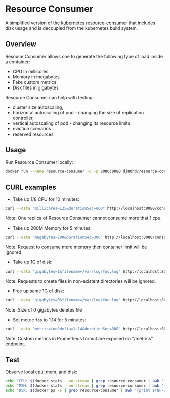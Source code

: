 # Resource Consumer

A simplified version of [the kubernetes resource-consumer](https://github.com/kubernetes/kubernetes/tree/master/test/images/resource-consumer) that includes disk usage and is decoupled from the kubernetes build system.

## Overview
Resouce Consumer allows one to generate the following type of load inside a container:
- CPU in millicores
- Memory in megabytes
- Fake custom metrics
- Disk files in gigabytes

Resource Consumer can help with testing:
- cluster size autoscaling,
- horizontal autoscaling of pod - changing the size of replication controller,
- vertical autoscaling of pod - changing its resource limits.
- eviction scenarios
- reserved resources

## Usage

Run Resource Consumer locally:
```bash
docker run --name resource-consumer -d -p 8080:8080 dj80hd/resource-consumer
```

## CURL examples

* Take up 1/8 CPU for 10 minutes:
```bash
curl --data "millicores=125&durationSec=600" http://localhost:8080/consume-cpu
```
Note: One replica of Resource Consumer cannot consume more that 1 cpu.

* Take up 200M Memory for 5 minutes:
```bash
curl --data "megabytes=200&durationSec=300" http://localhost:8080/consume-mem
```
Note: Request to consume more memory then container limit will be ignored.

* Take up 1G of disk:
```bash
curl --data "gigabytes=1&filename=/var/log/foo.log" http://localhost:8080/consume-disk
```
Note: Requests to create files in non-existent directories will be ignored.

* Free up same 1G of disk:
```bash
curl --data "gigabytes=0&filename=/var/log/foo.log" http://localhost:8080/consume-disk
```
Note: Size of 0 gigabytes deletes file

* Set metric `foo` to 1.14 for 5 minutes:
```bash
curl --data "metric=foo&delta=1.14&durationSec=300" http://localhost:8080/bump-metric
```
Note: Custom metrics in Prometheus format are exposed on "/metrics" endpoint.

## Test

Observe local cpu, mem, and disk:
```bash
echo "CPU: $(docker stats --no-stream | grep resource-consumer | awk '{print $3}')" && \
echo "MEM: $(docker stats --no-stream | grep resource-consumer | awk '{print $4,$5,$6}' | tr -d ' ')" && \
echo "DSK: $(docker ps -s | grep resource-consumer | awk '{print $(NF-2),$(NF-1),$NF}')"
```
